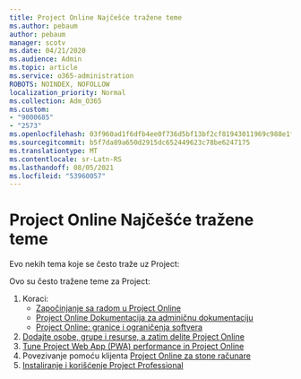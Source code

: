 ```yaml
---
title: Project Online Najčešće tražene teme
ms.author: pebaum
author: pebaum
manager: scotv
ms.date: 04/21/2020
ms.audience: Admin
ms.topic: article
ms.service: o365-administration
ROBOTS: NOINDEX, NOFOLLOW
localization_priority: Normal
ms.collection: Adm_O365
ms.custom:
- "9000685"
- "2573"
ms.openlocfilehash: 03f960ad1f6dfb4ee0f736d5bf13bf2cf81943011969c988e1f49e9dfa12ea84
ms.sourcegitcommit: b5f7da89a650d2915dc652449623c78be6247175
ms.translationtype: MT
ms.contentlocale: sr-Latn-RS
ms.lasthandoff: 08/05/2021
ms.locfileid: "53960057"
---
```

# <a name="project-online-frequently-requested-topics"></a>Project Online Najčešće tražene teme

Evo nekih tema koje se često traže uz Project:

Ovo su često tražene teme za Project:
1.  Koraci: 
    -   [Započinjanje sa radom u Project Online](https://docs.microsoft.com/projectonline/get-started-with-project-online) 
    -   [Project Online Dokumentacija za adminičnu dokumentaciju](https://docs.microsoft.com/projectonline/project-online) 
    -   [Project Online: granice i ograničenja softvera](https://docs.microsoft.com/ProjectOnline/project-online-software-boundaries-and-limits) 
2.  [Dodajte osobe, grupe i resurse, a zatim delite Project Online](https://docs.microsoft.com/projectonline/step-2-add-people-to-project-online) 
3.  [Tune Project Web App (PWA) performance in Project Online](https://docs.microsoft.com/projectonline/tune-project-online-performance)
4.  Povezivanje pomoću klijenta [Project Online za stone računare](https://docs.microsoft.com/projectonline/connect-to-project-online-with-the-project-online-desktop-client) 
5.  [Instaliranje i korišćenje Project Professional](https://support.office.com/article/install-project-7059249b-d9fe-4d61-ab96-5c5bf435f281) 
